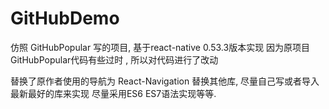 # GitHubDemo
仿照 GitHubPopular  写的项目, 基于react-native 0.53.3版本实现
因为原项目GitHubPopular代码有些过时 , 所以对代码进行了改动


替换了原作者使用的导航为 React-Navigation 
替换其他库, 尽量自己写或者导入最新最好的库来实现
尽量采用ES6 ES7语法实现等等.
